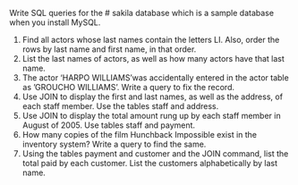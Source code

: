 Write SQL queries for the # sakila database which is a
sample database when you install MySQL.

1. Find all actors whose last names contain the letters LI. Also, order the rows
by last name and first name, in that order.
2. List the last names of actors, as well as how many actors have that last name.
3. The actor ‘HARPO WILLIAMS’was accidentally entered in the actor table as
’GROUCHO WILLIAMS’. Write a query to fix the record.
4. Use JOIN to display the first and last names, as well as the address, of each
staff member. Use the tables staff and address.
5. Use JOIN to display the total amount rung up by each staff member in August
of 2005. Use tables staff and payment.
6. How many copies of the film Hunchback Impossible exist in the inventory
system? Write a query to find the same.
7. Using the tables payment and customer and the JOIN command, list the total
paid by each customer. List the customers alphabetically by last name.